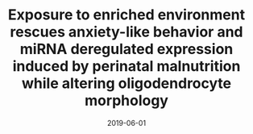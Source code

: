 ---
title: Exposure to enriched environment rescues anxiety-like behavior and miRNA deregulated expression induced by perinatal malnutrition while altering oligodendrocyte morphology
author: 
date: '2019-06-01'
slug: enriched-environment
categories:
  - Publication
tags:
  - early life stress
  - hypothalamus
  - prefrontal cortex
  - undernutrition
authors:
  - Berardino BG
  - Chertoff M
  - Gianatiempo O
  - Alberca CD
  - Priegue R
  - Fiszbein A
  - Long P
  - Corfas G
  - Cánepa ET
#doi: 'https://doi.org/10.1145/3368555.3384453'
publishDate: '2020-04-03T16:08:45+10:00'
publication_types:
  - '2'
publication: '*Neuroscience*'
publication_short: '*Neuroscience*'
abstract: ''
summary: ''
featured: no
url_pdf: 
url_code: ~
url_dataset: ~
url_poster: ~
url_project: ~
url_slides: ~
url_source: ~
url_video: ~
image:
  caption: ''
focal_point: ''
preview_only: no
projects: []
slides: ''
---